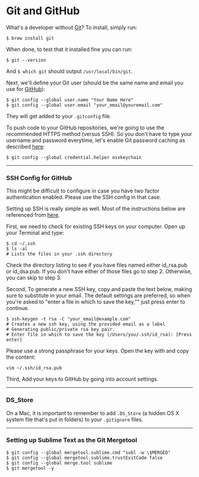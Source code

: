 # Git and GitHub

What's a developer without [Git](http://git-scm.com/)? To install, simply run:

    $ brew install git

When done, to test that it installed fine you can run:

    $ git --version

And `$ which git` should output `/usr/local/bin/git`.

Next, we'll define your Git user (should be the same name and email you use for [GitHub](https://github.com/)):

    $ git config --global user.name "Your Name Here"
    $ git config --global user.email "your_email@youremail.com"

They will get added to your `.gitconfig` file.

To push code to your GitHub repositories, we're going to use the recommended HTTPS method (versus SSH). So you don't have to type your username and password everytime, let's enable Git password caching as described [here](https://help.github.com/articles/set-up-git):

    $ git config --global credential.helper osxkeychain

- - -

### SSH Config for GitHub
This might be difficult to configure in case you have two factor authentication enabled. Please use the SSH config in that case.

Setting up SSH is really simple as well. Most of the instructions below are referenced from [here](https://help.github.com/articles/generating-ssh-keys).

First, we need to check for existing SSH keys on your computer. Open up your Terminal and type:

    $ cd ~/.ssh
    $ ls -al
    # Lists the files in your .ssh directory

Check the directory listing to see if you have files named either id_rsa.pub or id_dsa.pub. If you don't have either of those files go to step 2. Otherwise, you can skip to step 3.

Second, To generate a new SSH key, copy and paste the text below, making sure to substitute in your email. The default settings are preferred, so when you're asked to "enter a file in which to save the key,"" just press enter to continue.

    $ ssh-keygen -t rsa -C "your_email@example.com"
    # Creates a new ssh key, using the provided email as a label
    # Generating public/private rsa key pair.
    # Enter file in which to save the key (/Users/you/.ssh/id_rsa): [Press enter]

Please use a strong passphrase for your keys. Open the key with and copy the content: 

    vim ~/.ssh/id_rsa.pub

Third, Add your keys to GitHub by going into account settings.

- - -

### DS_Store
On a Mac, it is important to remember to add `.DS_Store` (a hidden OS X system file that's put in folders) to your `.gitignore` files.

- - -

### Setting up Sublime Text as the Git Mergetool

    $ git config --global mergetool.sublime.cmd "subl -w \$MERGED"
    $ git config --global mergetool.sublime.trustExitCode false 
    $ git config --global merge.tool sublime
    $ git mergetool -y

